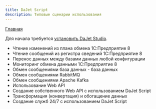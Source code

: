 ```yaml
---
title: DaJet Script
description: Типовые сценарии использования
---
```

[Главная](../index.md#типовые-сценарии-использования)

Для начала требуется [установить DaJet Studio](/dajet-studio).

- Чтение изменений из плана обмена 1С:Предприятие 8
- Чтение сообщений из регистра сведений 1С:Предприятие 8
- Перенос данных между базами данных любой конфигурации
- Мониторинг обмена данными 1С:Предприятие 8
- Обмен сообщениями база данных - база данных
- Обмен сообщениями RabbitMQ
- Обмен сообщениями Apache Kafka
- Использование Web API
- Создание собственного Web API с использованием DaJet Script
- Трансформация (конвертация) и обогащение данных
- Создание служб 24/7 с использованием DaJet Script
